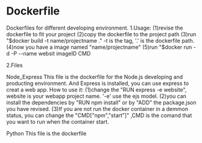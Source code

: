 # Dockerfile
Dockerfiles for different developing environment.
1.Usage:
  (1)revise the dockerfile to fit your project 
  (2)copy the dockerfile to the project path
  (3)run "$docker build -t name/projectname ."  -t is the tag, '.' is the dockerfile path.
  (4)now you have a image named "name/projectname"
  (5)run "$docker run -d -P --name websit imageID CMD 

2.Files

  Node_Express 
    This file is the dockerfile for the Node.js developing and producting environment. 
    And Express is installed, you can use express to creat a web app.
    How to use it:
    (1)change the "RUN express -e website", website is your webapp project name. '-e' use the ejs model.
    (2)you can install the dependencies by "RUN npm install" or by "ADD" the package.json you have revised.
    (3)If you are not run the docker container in a demmon status, you can change the "CMD["npm","start"]" ,CMD is the comand that you want to run when the container start.
  
  Python
    This file is the dockerfile 
